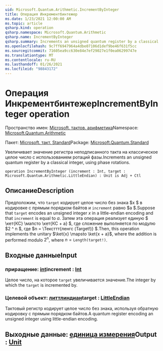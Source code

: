 ```yaml
---
uid: Microsoft.Quantum.Arithmetic.IncrementByInteger
title: Операция Инкрементбинтежер
ms.date: 1/23/2021 12:00:00 AM
ms.topic: article
qsharp.kind: operation
qsharp.namespace: Microsoft.Quantum.Arithmetic
qsharp.name: IncrementByInteger
qsharp.summary: Increments an unsigned quantum register by a classical integer, using phase rotations.
ms.openlocfilehash: 9c7ff6947964a4dbe07106d1def9be46f631f5cc
ms.sourcegitcommit: 71605ea9cc630e84e7ef29027e1f0ea06299747e
ms.translationtype: MT
ms.contentlocale: ru-RU
ms.lasthandoff: 01/26/2021
ms.locfileid: "98843172"
---
```

# <a name="incrementbyinteger-operation"></a><span data-ttu-id="ad318-102">Операция Инкрементбинтежер</span><span class="sxs-lookup"><span data-stu-id="ad318-102">IncrementByInteger operation</span></span>

<span data-ttu-id="ad318-103">Пространство имен: [Microsoft. тактов. арифметика](xref:Microsoft.Quantum.Arithmetic)</span><span class="sxs-lookup"><span data-stu-id="ad318-103">Namespace: [Microsoft.Quantum.Arithmetic](xref:Microsoft.Quantum.Arithmetic)</span></span>

<span data-ttu-id="ad318-104">Пакет: [Microsoft. такт. Standard](https://nuget.org/packages/Microsoft.Quantum.Standard)</span><span class="sxs-lookup"><span data-stu-id="ad318-104">Package: [Microsoft.Quantum.Standard](https://nuget.org/packages/Microsoft.Quantum.Standard)</span></span>


<span data-ttu-id="ad318-105">Увеличивает значение регистра неподписанного такта на классическое целое число с использованием ротаций фазы.</span><span class="sxs-lookup"><span data-stu-id="ad318-105">Increments an unsigned quantum register by a classical integer, using phase rotations.</span></span>

```qsharp
operation IncrementByInteger (increment : Int, target : Microsoft.Quantum.Arithmetic.LittleEndian) : Unit is Adj + Ctl
```


## <a name="description"></a><span data-ttu-id="ad318-106">Описание</span><span class="sxs-lookup"><span data-stu-id="ad318-106">Description</span></span>

<span data-ttu-id="ad318-107">Предположим, что `target` кодирует целое число без знака $x $ в кодировке с прямым порядком байтов и `increment` равно $a $.</span><span class="sxs-lookup"><span data-stu-id="ad318-107">Suppose that `target` encodes an unsigned integer $x$ in a little-endian encoding and that `increment` is equal to $a$.</span></span>
<span data-ttu-id="ad318-108">Затем эта операция реализует единую $ \кет{КС} \мапсто \кет{КС + a} $, где сложение выполняется по модулю $2 ^ n $, где $n = \Тексттт{ленгс (Target!)} $.</span><span class="sxs-lookup"><span data-stu-id="ad318-108">Then, this operation implements the unitary $\ket{x} \mapsto \ket{x + a}$, where the addition is performed modulo $2^n$, where $n = \texttt{Length(target!)}$.</span></span>

## <a name="input"></a><span data-ttu-id="ad318-109">Входные данные</span><span class="sxs-lookup"><span data-stu-id="ad318-109">Input</span></span>

### <a name="increment--int"></a><span data-ttu-id="ad318-110">приращение: [int](xref:microsoft.quantum.lang-ref.int)</span><span class="sxs-lookup"><span data-stu-id="ad318-110">increment : [Int](xref:microsoft.quantum.lang-ref.int)</span></span>

<span data-ttu-id="ad318-111">Целое число, на которое `target` увеличивается значение.</span><span class="sxs-lookup"><span data-stu-id="ad318-111">The integer by which the `target` is incremented by.</span></span>


### <a name="target--littleendian"></a><span data-ttu-id="ad318-112">Целевой объект: [литтлиндиан](xref:Microsoft.Quantum.Arithmetic.LittleEndian)</span><span class="sxs-lookup"><span data-stu-id="ad318-112">target : [LittleEndian](xref:Microsoft.Quantum.Arithmetic.LittleEndian)</span></span>

<span data-ttu-id="ad318-113">Тактовый регистр кодирует целое число без знака, используя обратную кодировку с прямым порядком байтов.</span><span class="sxs-lookup"><span data-stu-id="ad318-113">A quantum register encoding an unsigned integer using little-endian encoding.</span></span>



## <a name="output--unit"></a><span data-ttu-id="ad318-114">Выходные данные: [единица измерения](xref:microsoft.quantum.lang-ref.unit)</span><span class="sxs-lookup"><span data-stu-id="ad318-114">Output : [Unit](xref:microsoft.quantum.lang-ref.unit)</span></span>

